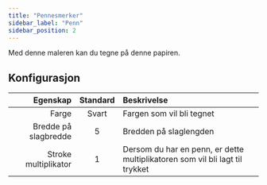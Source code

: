 ```yaml
---
title: "Pennesmerker"
sidebar_label: "Penn"
sidebar_position: 2
---
```



Med denne maleren kan du tegne på denne papiren.

## Konfigurasjon

|             Egenskap | Standard | Beskrivelse                                                                  |
| --------------------:|:--------:|:---------------------------------------------------------------------------- |
|                Farge |  Svart   | Fargen som vil bli tegnet                                                    |
| Bredde på slagbredde |    5     | Bredden på slaglengden                                                       |
| Stroke multiplikator |    1     | Dersom du har en penn, er dette multiplikatoren som vil bli lagt til trykket |
